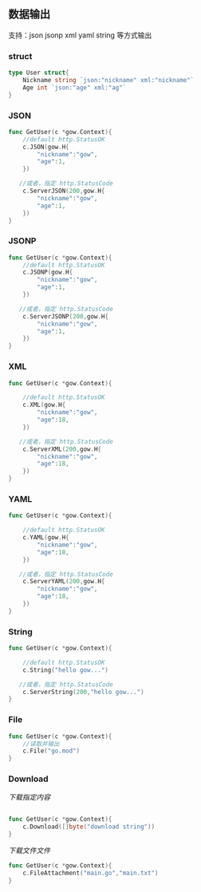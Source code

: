 
## 数据输出

支持：json jsonp xml yaml string 等方式输出

### struct

```go
type User struct{
    Nickname string `json:"nickname" xml:"nickname"`
    Age int `json:"age" xml:"ag"`
}
```

### JSON


```go
func GetUser(c *gow.Context){
    //default http.StatusOK
    c.JSON(gow.H{
        "nickname":"gow",
        "age":1,
    })

   //或者，指定 http.StatusCode
    c.ServerJSON(200,gow.H{
        "nickname":"gow",
        "age":1,
    })
}

```

### JSONP


```go
func GetUser(c *gow.Context){
    //default http.StatusOK
    c.JSONP(gow.H{
        "nickname":"gow",
        "age":1,
    })

   //或者，指定 http.StatusCode
    c.ServerJSONP(200,gow.H{
        "nickname":"gow",
        "age":1,
    })
}

```

### XML

```go
func GetUser(c *gow.Context){

    //default http.StatusOK
    c.XML(gow.H{
        "nickname":"gow",
        "age":18,
    })

   //或者，指定 http.StatusCode
    c.ServerXML(200,gow.H{
        "nickname":"gow",
        "age":18,
    })
}

```


### YAML

```go
func GetUser(c *gow.Context){

    //default http.StatusOK
    c.YAML(gow.H{
        "nickname":"gow",
        "age":18,
    })

   //或者，指定 http.StatusCode
    c.ServerYAML(200,gow.H{
        "nickname":"gow",
        "age":18,
    })
}

```

### String

```go
func GetUser(c *gow.Context){

    //default http.StatusOK
    c.String("hello gow...")

   //或者，指定 http.StatusCode
    c.ServerString(200,"hello gow...")
}

```

### File

```go
func GetUser(c *gow.Context){
    //读取并输出
    c.File("go.mod")
}
```

### Download

*下载指定内容*

```go

func GetUser(c *gow.Context){
    c.Download([]byte("download string"))
}
```

*下载文件文件*

```go
func GetUser(c *gow.Context){
    c.FileAttachment("main.go","main.txt")
}
```